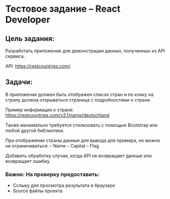 # Тестовое задание – React Developer
## Цель задания:
Разработать приложение для демонстрации данных, полученных из API сервиса.

API: https://restcountries.com/

## Задачи:
В приложении должен быть отображен список стран и по клику на страну должна открываться страница с подробностями о стране.

Пример информации о стране:
https://restcountries.com/v3.1/name/deutschland

Также минимально требуется стилизовать с помощью Bootstrap или любой другой библиотеки.

При отображении страны данные для вывода для примера, но можно не ограничиваться:
– Name
– Capital
– Flag

Добавить обработку случая, когда API не возвращает данные или возвращает ошибку.

### Важно: На проверку предоставить: 

- Сслыку для просмотра результата в браузере
- Source файлы проекта 